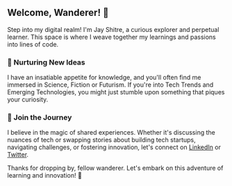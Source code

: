 ## Welcome, Wanderer! 🌿

Step into my digital realm! I'm Jay Shitre, a curious explorer and perpetual learner. This space is where I weave together my learnings and passions into lines of code.

### 🌱 Nurturing New Ideas

I have an insatiable appetite for knowledge, and you'll often find me immersed in Science, Fiction or Futurism. If you're into Tech Trends and Emerging Technologies, you might just stumble upon something that piques your curiosity.

### 🌟 Join the Journey

I believe in the magic of shared experiences. Whether it's discussing the nuances of tech or swapping stories about building tech startups, navigating challenges, or fostering innovation, let's connect on [LinkedIn](https://www.linkedin.com/in/jay-shitre) or [Twitter](https://twitter.com/CANNON0710).

Thanks for dropping by, fellow wanderer. Let's embark on this adventure of learning and innovation! 🚀
